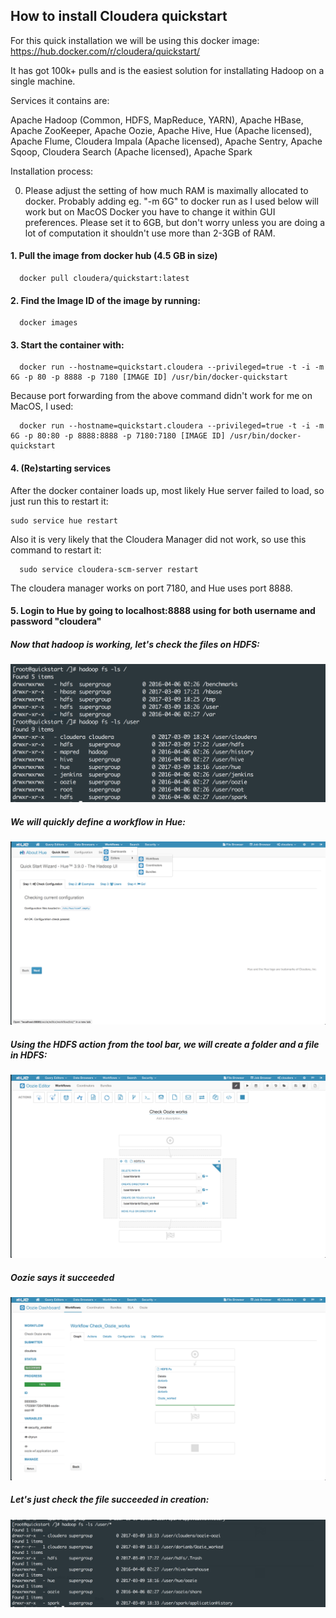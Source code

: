 ## How to install Cloudera quickstart

For this quick installation we will be using this docker image: https://hub.docker.com/r/cloudera/quickstart/

It has got 100k+ pulls and is the easiest solution for installating Hadoop on a single machine.

Services it contains are:

Apache Hadoop (Common, HDFS, MapReduce, YARN), Apache HBase, Apache ZooKeeper, Apache Oozie, Apache Hive, Hue (Apache licensed), Apache Flume, Cloudera Impala (Apache licensed), Apache Sentry, Apache Sqoop, Cloudera Search (Apache licensed), Apache Spark

Installation process:

0. Please adjust the setting of how much RAM is maximally allocated to docker. Probably adding eg. "-m 6G" to docker run as I used below will work but on MacOS Docker you have to change it within GUI preferences. Please set it to 6GB, but don't worry unless you are doing a lot of computation it shouldn't use more than 2-3GB of RAM.

#### 1. Pull the image from docker hub (4.5 GB in size)  

      docker pull cloudera/quickstart:latest

#### 2. Find the Image ID of the image by running:
 
      docker images

#### 3. Start the container with:  
  
      docker run --hostname=quickstart.cloudera --privileged=true -t -i -m 6G -p 80 -p 8888 -p 7180 [IMAGE ID] /usr/bin/docker-quickstart
  
  Because port forwarding from the above command didn't work for me on MacOS, I used:    
  
      docker run --hostname=quickstart.cloudera --privileged=true -t -i -m 6G -p 80:80 -p 8888:8888 -p 7180:7180 [IMAGE ID] /usr/bin/docker-quickstart

#### 4. (Re)starting services

After the docker container loads up, most likely Hue server failed to load, so just run this to restart it:  

    sudo service hue restart  
  
Also it is very likely that the Cloudera Manager did not work, so use this command to restart it:  
  
      sudo service cloudera-scm-server restart  
  
The cloudera manager works on port 7180, and Hue uses port 8888.  

 
  
#### 5. Login to Hue by going to localhost:8888 using for both username and password  "cloudera"


##### Now that hadoop is working, let's check the files on HDFS:

![1](https://github.com/dorianb96/Cloudera_Quickstart_Install/blob/master/1.png?raw=true)

##### We will quickly define a workflow in Hue:

![2](https://github.com/dorianb96/Cloudera_Quickstart_Install/blob/master/2.png?raw=true)

##### Using the HDFS action from the tool bar, we will create a folder and a file in HDFS:

![3](https://github.com/dorianb96/Cloudera_Quickstart_Install/blob/master/3.png?raw=true)

##### Oozie says it succeeded

![4](https://github.com/dorianb96/Cloudera_Quickstart_Install/blob/master/4.png?raw=true)

##### Let's just check the file succeeded in creation: 

![5](https://github.com/dorianb96/Cloudera_Quickstart_Install/blob/master/5.png?raw=true)
